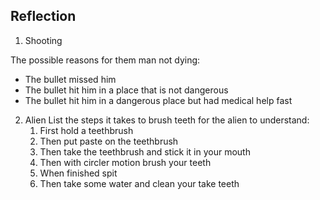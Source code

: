 ## Reflection

1. Shooting

The possible reasons for them man not dying:

- The bullet missed him
- The bullet hit him in a place that is not dangerous
- The bullet hit him in a dangerous place but had medical help fast

2. Alien
   List the steps it takes to brush teeth for the alien to understand:
   1. First hold a teethbrush
   1. Then put paste on the teethbrush
   1. Then take the teethbrush and stick it in your mouth
   1. Then with circler motion brush your teeth
   1. When finished spit
   1. Then take some water and clean your take teeth
